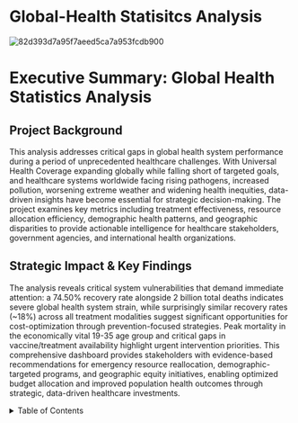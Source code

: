 # Global-Health Statisitcs Analysis

![82d393d7a95f7aeed5ca7a953fcdb900](https://github.com/user-attachments/assets/a83aa7e4-577f-4472-a6be-963bc4f0b224)

# **Executive Summary: Global Health Statistics Analysis**

## **Project Background**

This analysis addresses critical gaps in global health system performance during a period of unprecedented healthcare challenges. With Universal Health Coverage expanding globally while falling short of targeted goals, and healthcare systems worldwide facing rising pathogens, increased pollution, worsening extreme weather and widening health inequities, data-driven insights have become essential for strategic decision-making. The project examines key metrics including treatment effectiveness, resource allocation efficiency, demographic health patterns, and geographic disparities to provide actionable intelligence for healthcare stakeholders, government agencies, and international health organizations.

## **Strategic Impact & Key Findings**

The analysis reveals critical system vulnerabilities that demand immediate attention: a 74.50% recovery rate alongside 2 billion total deaths indicates severe global health system strain, while surprisingly similar recovery rates (~18%) across all treatment modalities suggest significant opportunities for cost-optimization through prevention-focused strategies. Peak mortality in the economically vital 19-35 age group and critical gaps in vaccine/treatment availability highlight urgent intervention priorities. This comprehensive dashboard provides stakeholders with evidence-based recommendations for emergency resource reallocation, demographic-targeted programs, and geographic equity initiatives, enabling optimized budget allocation and improved population health outcomes through strategic, data-driven healthcare investments.

<details>
<summary> Table of Contents</summary>
<br>

# Table of Contents

1. [Project Overview](#project-overview)  
2. [Business Context & Research Questions](#business-context--research-questions)  
3. [Dataset Information](#dataset-information)  
4. [Methodology & Technical Approach](#methodology--technical-approach)  
5. [Data Quality & Challenges](#data-quality--challenges)  
6. [Key Findings & Insights](#key-findings--insights)  
7. [Visualizations & Dashboard](#visualizations--dashboard)  
8. [Recommendations & Impact](#recommendations--impact)  
9. [Technical Implementation](#technical-implementation)  
10. [Future Work & Limitations](#future-work--limitations)  
11. [How to Use This Repository](#how-to-use-this-repository)  
12. [Contributors & Acknowledgments](#contributors--acknowledgments)  

 </details>
